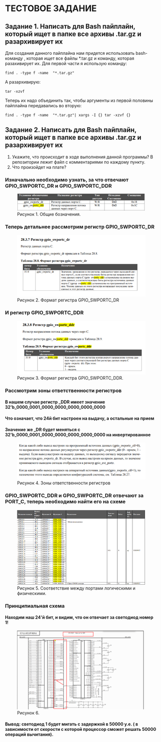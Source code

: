 # ТЕСТОВОЕ ЗАДАНИЕ

## Задание 1. Написать для Bash пайплайн, который ищет в папке все архивы .tar.gz и  разархивирует их
Для создания данного пайплайна нам придется использовать bash- команду , которая ищет все файлы *.tar.gz и команду, которая разахивирует их.
Для первой части я  использую команду:
```
find . -type f -name  "*.tar.gz"
```
А разархивирую:
```
tar -xzvf
```
Теперь их надо объединить так, чтобы аргументы из первой половины пайплайна передавались во вторую:
```
find . -type f -name  "*.tar.gz"| xargs -I {} tar -xzvf {}
```
## Задание 2. Написать для Bash пайплайн, который ищет в папке все архивы .tar.gz и  разархивирует их
1. Укажите, что происходит в ходе выполнения данной программы?
В репозитории лежит файл с комментариями по каждому пункту.
2. Что произойдет на плате?
### Изначально необходимо узнать, за что отвечают GPIO_SWPORTC_DR и GPIO_SWPORTC_DDR
<figure>
  <img title="1" alt="Alt text" src="/media/elvees1.png">
  <figcaption>Рисунок 1. Общие бозначения. </figcaption>
</figure>

### Теперь детальнее рассмотрим регистр GPIO_SWPORTC_DR
<figure>
  <img title="1" alt="Alt text" src="/media/elvees2.png">
  <figcaption>Рисунок 2. Формат регистра GPIO_SWPORTC_DR </figcaption>
</figure>

### И регистр GPIO_SWPORTC_DDR
<figure>
  <img title="1" alt="Alt text" src="/media/elvees3.png">
  <figcaption>Рисунок 3.  Формат регистра GPIO_SWPORTC_DDR. </figcaption>
</figure>

### Рассмотрим зоны ответственности регистров
#### В нашем случае регистр _DDR имеет значение 32'b_0000_0001_0000_0000_0000_0000_0000
#### Что означает, что 24й бит настроен на выдачу, а остальные на прием
#### Значение же _DR будет меняться с 32'b_0000_0001_0000_0000_0000_0000_0000 на инвертированное
<figure>
  <img title="1" alt="Alt text" src="/media/elvees4.png">
  <figcaption>Рисунок 4. Зоны ответственности регистров </figcaption>
</figure>

### GPIO_SWPORTC_DDR и GPIO_SWPORTC_DR отвечают за PORT_C, теперь необходимо найти его на схеме

<figure>
  <img title="1" alt="Alt text" src="/media/elvees5.png">
  <figcaption>Рисунок 5. Соответствие между портами логическими и физическими. </figcaption>
</figure>

### Принципиальная схема
#### Находим наш 24'й бит, и видим, что он отвечает за светодиод номер 1!
<figure>
  <img title="1" alt="Alt text" src="/media/elvees6.png">
  <figcaption>Рисунок 6.  </figcaption>
</figure>

#### Вывод: светодиод 1 будет мигать с задержкой в 50000 у.е. ( в зависимости от скорости с которой процессор сможет решать 50000 операций вычитания).
